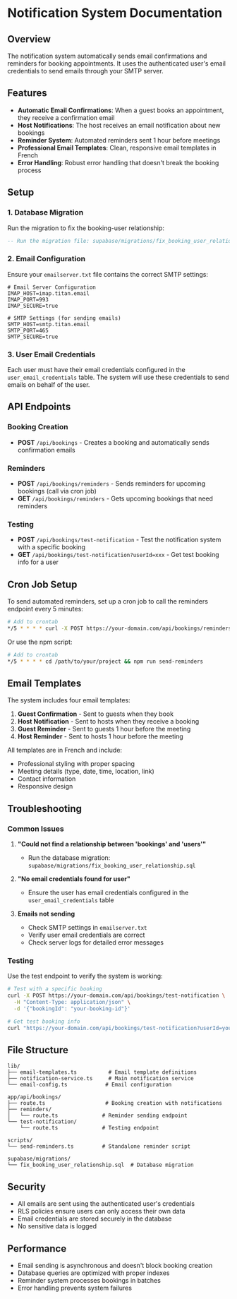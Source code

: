 # Notification System Documentation

## Overview

The notification system automatically sends email confirmations and reminders for booking appointments. It uses the authenticated user's email credentials to send emails through your SMTP server.

## Features

- **Automatic Email Confirmations**: When a guest books an appointment, they receive a confirmation email
- **Host Notifications**: The host receives an email notification about new bookings
- **Reminder System**: Automated reminders sent 1 hour before meetings
- **Professional Email Templates**: Clean, responsive email templates in French
- **Error Handling**: Robust error handling that doesn't break the booking process

## Setup

### 1. Database Migration

Run the migration to fix the booking-user relationship:

```sql
-- Run the migration file: supabase/migrations/fix_booking_user_relationship.sql
```

### 2. Email Configuration

Ensure your `emailserver.txt` file contains the correct SMTP settings:

```
# Email Server Configuration
IMAP_HOST=imap.titan.email
IMAP_PORT=993
IMAP_SECURE=true

# SMTP Settings (for sending emails)
SMTP_HOST=smtp.titan.email
SMTP_PORT=465
SMTP_SECURE=true
```

### 3. User Email Credentials

Each user must have their email credentials configured in the `user_email_credentials` table. The system will use these credentials to send emails on behalf of the user.

## API Endpoints

### Booking Creation
- **POST** `/api/bookings` - Creates a booking and automatically sends confirmation emails

### Reminders
- **POST** `/api/bookings/reminders` - Sends reminders for upcoming bookings (call via cron job)
- **GET** `/api/bookings/reminders` - Gets upcoming bookings that need reminders

### Testing
- **POST** `/api/bookings/test-notification` - Test the notification system with a specific booking
- **GET** `/api/bookings/test-notification?userId=xxx` - Get test booking info for a user

## Cron Job Setup

To send automated reminders, set up a cron job to call the reminders endpoint every 5 minutes:

```bash
# Add to crontab
*/5 * * * * curl -X POST https://your-domain.com/api/bookings/reminders
```

Or use the npm script:

```bash
# Add to crontab
*/5 * * * * cd /path/to/your/project && npm run send-reminders
```

## Email Templates

The system includes four email templates:

1. **Guest Confirmation** - Sent to guests when they book
2. **Host Notification** - Sent to hosts when they receive a booking
3. **Guest Reminder** - Sent to guests 1 hour before the meeting
4. **Host Reminder** - Sent to hosts 1 hour before the meeting

All templates are in French and include:
- Professional styling with proper spacing
- Meeting details (type, date, time, location, link)
- Contact information
- Responsive design

## Troubleshooting

### Common Issues

1. **"Could not find a relationship between 'bookings' and 'users'"**
   - Run the database migration: `supabase/migrations/fix_booking_user_relationship.sql`

2. **"No email credentials found for user"**
   - Ensure the user has email credentials configured in the `user_email_credentials` table

3. **Emails not sending**
   - Check SMTP settings in `emailserver.txt`
   - Verify user email credentials are correct
   - Check server logs for detailed error messages

### Testing

Use the test endpoint to verify the system is working:

```bash
# Test with a specific booking
curl -X POST https://your-domain.com/api/bookings/test-notification \
  -H "Content-Type: application/json" \
  -d '{"bookingId": "your-booking-id"}'

# Get test booking info
curl "https://your-domain.com/api/bookings/test-notification?userId=your-user-id"
```

## File Structure

```
lib/
├── email-templates.ts          # Email template definitions
├── notification-service.ts     # Main notification service
└── email-config.ts            # Email configuration

app/api/bookings/
├── route.ts                   # Booking creation with notifications
├── reminders/
│   └── route.ts              # Reminder sending endpoint
└── test-notification/
    └── route.ts              # Testing endpoint

scripts/
└── send-reminders.ts         # Standalone reminder script

supabase/migrations/
└── fix_booking_user_relationship.sql  # Database migration
```

## Security

- All emails are sent using the authenticated user's credentials
- RLS policies ensure users can only access their own data
- Email credentials are stored securely in the database
- No sensitive data is logged

## Performance

- Email sending is asynchronous and doesn't block booking creation
- Database queries are optimized with proper indexes
- Reminder system processes bookings in batches
- Error handling prevents system failures 